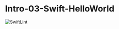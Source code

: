 # Intro-03-Swift-HelloWorld
[![SwiftLint](https://github.com/ICS4U-Programming-AlexanderM/Intro-03-Swift-HelloWorld/workflows/SwiftLint/badge.svg)](https://github.com/ICS4U-Programming-AlexanderM/Intro-03-Swift-HelloWorld/actions)
